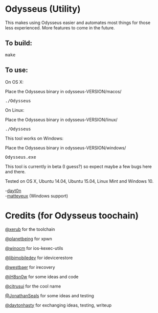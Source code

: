 Odysseus (Utility)
==================

This makes using Odysseus easier and automates most things for those less experienced. More features to come in the future.

## To build:

<pre>
make
</pre>

## To use:

On OS X:

Place the Odysseus binary in odysseus-VERSION/macos/
<pre>
./Odysseus
</pre>

On Linux:

Place the Odysseus binary in odysseus-VERSION/linux/
<pre>
./Odysseus
</pre>

This tool works on Windows:

Place the Odysseus binary in odysseus-VERSION/windows/
<pre>
Odysseus.exe
</pre>


This tool is currently in beta (I guess?) so expect maybe a few bugs here and there.


Tested on OS X, Ubuntu 14.04, Ubuntu 15.04, Linux Mint and Windows 10.

-[dayt0n](http://twitter.com/daytonhasty) <br>
-[matteyeux](http://twitter.com/matteyeux) (Windows support)

Credits (for Odysseus toochain)
===============================

[@xerub](http://twitter.com/xerub) for the toolchain

[@planetbeing](http://twitter.com/planetbeing) for xpwn

[@winocm](http://twitter.com/winocm) for ios-kexec-utils

[@libimobiledev](http://twitter.com/libimobiledev) for idevicerestore

[@westbaer](https://github.com/westbaer) for irecovery

[@iH8sn0w](http://twitter.com/iH8sn0w) for some ideas and code

[@citrusui](http://twitter.com/citrusui) for the cool name

[@JonathanSeals](http://twitter.com/JonathanSeals) for some ideas and testing

[@daytonhasty](http://twitter.com/daytonhasty) for exchanging ideas, testing, writeup

